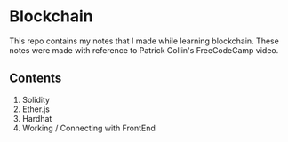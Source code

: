 # Blockchain
This repo contains my notes that I made while learning blockchain. These notes were made with reference to Patrick Collin's FreeCodeCamp video.

## Contents
1. Solidity
2. Ether.js
3. Hardhat
4. Working / Connecting with FrontEnd
